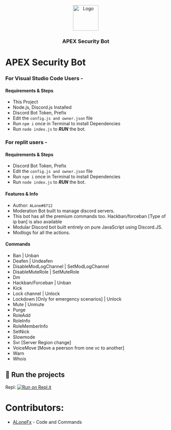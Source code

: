 <p align="center">
  <a href="https://github.com/alonefx/APEX-Security">
    <img src="https://cdn.discordapp.com/attachments/840575961619103786/840576727108943932/1620479499119.png" alt="Logo" width="80" height="80">
  </a>

  <h3 align="center">APEX Security Bot</h3>

# APEX Security Bot

### For Visual Studio Code Users -  
#### Requirements & Steps
* This Project
* Node.js, Discord.js Installed
* Discord Bot Token, Prefix
* Edit the `config.js and owner.json` file
* Run `npm i` once in Terminal to install Dependencies
* Run `node index.js` to ***RUN*** the bot.

### For replit users -
#### Requirements & Steps
* Discord Bot Token, Prefix
* Edit the `config.js and owner.json` file
* Run `npm i` once in Terminal to install Dependencies
* Run `node index.js` to ***RUN*** the bot.


#### Features & Info
* Author: `ALone#8712`
* Moderation Bot built to manage discord servers.
* This bot has all the premium commands too. Hackban/forceban [Type of ip ban] is also available
* Modular Discord bot built entirely on pure JavaScript using Discord.JS.
* Modlogs for all the actions.

#### Commands
* Ban | Unban
* Deafen | Undeafen
* DisableModLogChannel | SetModLogChannel
* DisableMuteRole | SetMuteRole
* Dm 
* Hackban/Forceban | Unban
* Kick
* Lock channel | Unlock
* Lockdown [Only for emergency scenarios] | Unlock
* Mute | Unmute
* Purge
* RoleAdd
* RoleInfo
* RoleMemberInfo
* SetNick
* Slowmode
* Svr [Server Region change]
* VoiceMove [Move a peerson from one vc to another]
* Warn
* Whois

## 💨 Run the projects

Repl: [![Run on Repl.it](https://repl.it/badge/github/SudhanPlayz/Discord-MusicBot)](https://repl.it/github/alonefx/APEX-Security)

# Contributors:
 * [ALoneFx](https://github.com/alonefx) - Code and Commands
